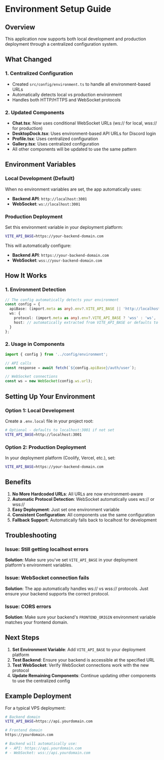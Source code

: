 # Environment Setup Guide

## Overview
This application now supports both local development and production deployment through a centralized configuration system.

## What Changed

### 1. Centralized Configuration
- Created `src/config/environment.ts` to handle all environment-based URLs
- Automatically detects local vs production environment
- Handles both HTTP/HTTPS and WebSocket protocols

### 2. Updated Components
- **Chat.tsx**: Now uses conditional WebSocket URLs (ws:// for local, wss:// for production)
- **DesktopDock.tsx**: Uses environment-based API URLs for Discord login
- **Profile.tsx**: Uses centralized configuration
- **Gallery.tsx**: Uses centralized configuration
- All other components will be updated to use the same pattern

## Environment Variables

### Local Development (Default)
When no environment variables are set, the app automatically uses:
- **Backend API**: `http://localhost:3001`
- **WebSocket**: `ws://localhost:3001`

### Production Deployment
Set this environment variable in your deployment platform:
```bash
VITE_API_BASE=https://your-backend-domain.com
```

This will automatically configure:
- **Backend API**: `https://your-backend-domain.com`
- **WebSocket**: `wss://your-backend-domain.com`

## How It Works

### 1. Environment Detection
```typescript
// The config automatically detects your environment
const config = {
  apiBase: (import.meta as any).env?.VITE_API_BASE || 'http://localhost:3001',
  ws: {
    protocol: (import.meta as any).env?.VITE_API_BASE ? 'wss' : 'ws',
    host: // automatically extracted from VITE_API_BASE or defaults to localhost:3001
  }
};
```

### 2. Usage in Components
```typescript
import { config } from '../config/environment';

// API calls
const response = await fetch(`${config.apiBase}/auth/user`);

// WebSocket connections
const ws = new WebSocket(config.ws.url);
```

## Setting Up Your Environment

### Option 1: Local Development
Create a `.env.local` file in your project root:
```bash
# Optional - defaults to localhost:3001 if not set
VITE_API_BASE=http://localhost:3001
```

### Option 2: Production Deployment
In your deployment platform (Coolify, Vercel, etc.), set:
```bash
VITE_API_BASE=https://your-backend-domain.com
```

## Benefits

1. **No More Hardcoded URLs**: All URLs are now environment-aware
2. **Automatic Protocol Detection**: WebSocket automatically uses ws:// or wss://
3. **Easy Deployment**: Just set one environment variable
4. **Consistent Configuration**: All components use the same configuration
5. **Fallback Support**: Automatically falls back to localhost for development

## Troubleshooting

### Issue: Still getting localhost errors
**Solution**: Make sure you've set `VITE_API_BASE` in your deployment platform's environment variables.

### Issue: WebSocket connection fails
**Solution**: The app automatically handles ws:// vs wss:// protocols. Just ensure your backend supports the correct protocol.

### Issue: CORS errors
**Solution**: Make sure your backend's `FRONTEND_ORIGIN` environment variable matches your frontend domain.

## Next Steps

1. **Set Environment Variable**: Add `VITE_API_BASE` to your deployment platform
2. **Test Backend**: Ensure your backend is accessible at the specified URL
3. **Test WebSocket**: Verify WebSocket connections work with the new protocol
4. **Update Remaining Components**: Continue updating other components to use the centralized config

## Example Deployment

For a typical VPS deployment:
```bash
# Backend domain
VITE_API_BASE=https://api.yourdomain.com

# Frontend domain  
https://yourdomain.com

# Backend will automatically use:
# - API: https://api.yourdomain.com
# - WebSocket: wss://api.yourdomain.com
```
